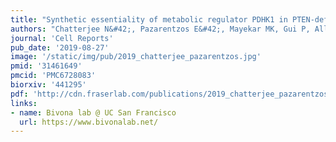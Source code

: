 ```yaml
---
title: "Synthetic essentiality of metabolic regulator PDHK1 in PTEN-deficient cells and cancers"
authors: "Chatterjee N&#42;, Pazarentzos E&#42;, Mayekar MK, Gui P, Allegakoen DV, Hrustanovic G, Olivas V, Lin L, Verschueren E, Johnson JR, Hofree M, Yan JJ, Newton BW, Dollen JV, Earnshaw CH, Flanagan J, Chan E, Asthana S, Ideker T, Wu W, Suzuki J, **Barad BA**, Kirichok Y, **Fraser JS**, Weiss WA, Krogan NJ, Tulpule A, Sabnis AJ, Bivona TG."
journal: 'Cell Reports'
pub_date: '2019-08-27'
image: '/static/img/pub/2019_chatterjee_pazarentzos.jpg'
pmid: '31461649'
pmcid: 'PMC6728083'
biorxiv: '441295'
pdf: 'http://cdn.fraserlab.com/publications/2019_chatterjee_pazarentzos.pdf'
links:
- name: Bivona lab @ UC San Francisco
  url: https://www.bivonalab.net/
---
```

